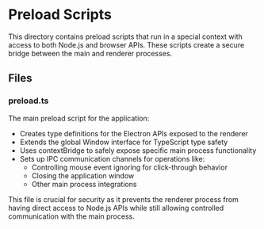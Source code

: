 # Preload Scripts

This directory contains preload scripts that run in a special context with access to both Node.js and browser APIs. These scripts create a secure bridge between the main and renderer processes.

## Files

### preload.ts

The main preload script for the application:

- Creates type definitions for the Electron APIs exposed to the renderer
- Extends the global Window interface for TypeScript type safety
- Uses contextBridge to safely expose specific main process functionality
- Sets up IPC communication channels for operations like:
  - Controlling mouse event ignoring for click-through behavior
  - Closing the application window
  - Other main process integrations

This file is crucial for security as it prevents the renderer process from having direct access to Node.js APIs while still allowing controlled communication with the main process. 